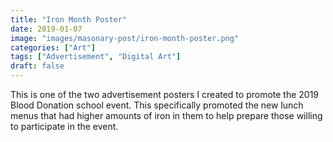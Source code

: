 ```yaml
---
title: "Iron Month Poster"
date: 2019-01-07
image: "images/masonary-post/iron-month-poster.png"
categories: ["Art"]
tags: ["Advertisement", "Digital Art"]
draft: false
---
```


This is one of the two advertisement posters I created to promote the 2019 Blood Donation school event. This specifically promoted the new lunch menus that had higher amounts of iron in them to help prepare those willing to participate in the event.
